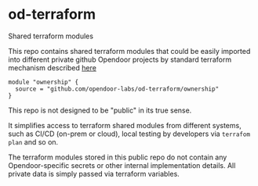 # od-terraform
Shared terraform modules

This repo contains shared terraform modules that could be easily imported
into different private github Opendoor projects by standard terraform mechanism
described [here](https://www.terraform.io/docs/modules/sources.html#github)

```
module "ownership" {
  source = "github.com/opendoor-labs/od-terraform/ownership"
}
```

This repo is not designed to be "public" in its true sense.

It simplifies access to terraform shared modules from different systems, such
as CI/CD (on-prem or cloud), local testing by developers via `terrafom plan` and so on.

The terraform modules stored in this public repo do not contain any Opendoor-specific
secrets or other internal implementation details. All private data is simply passed
via terraform variables.
